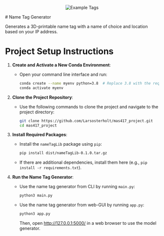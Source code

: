<p align="center">
 <img src="https://github.com/Larsosterholt/mas417_project/tree/main/figures" alt="Example Tags"></a>
</p>
# Name Tag Generator

Generates a 3D-printable name tag with a name of choice and location based on your IP address.

# Project Setup Instructions

1. **Create and Activate a New Conda Environment**:
   - Open your command line interface and run:
     ```bash
     conda create --name myenv python=3.8  # Replace 3.8 with the required Python version
     conda activate myenv
     ```

2. **Clone the Project Repository**:
   - Use the following commands to clone the project and navigate to the project directory:
     ```bash
     git clone https://github.com/Larsosterholt/mas417_project.git
     cd mas417_project
     ```

3. **Install Required Packages**:
   - Install the `nameTagLib` package using `pip`:
     ```bash
     pip install dist/nameTagLib-0.1.0.tar.gz
     ```
   - If there are additional dependencies, install them here (e.g., `pip install -r requirements.txt`).

4. **Run the Name Tag Generator**:
   - Use the name tag generator from CLI by running `main.py`:
     ```bash
     python3 main.py
     ```
   - Use the name tag generator from web-GUI by running `app.py`:
     ```bash
     python3 app.py
     ```
     Then, open http://127.0.0.1:5000/ in a web browser to use the model generator.

